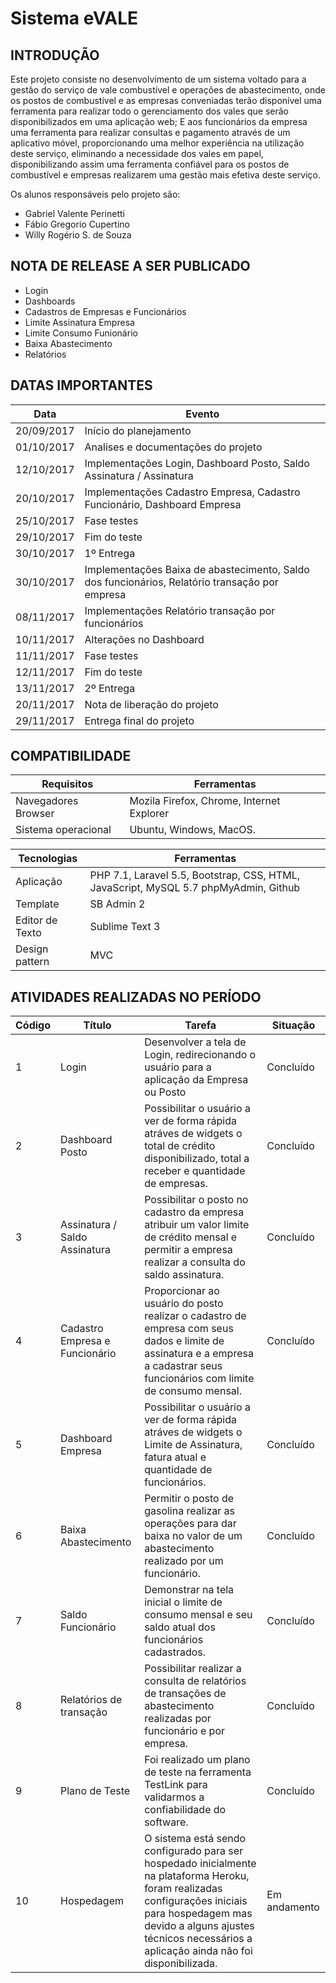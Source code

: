 # Sistema eVALE

## INTRODUÇÃO
Este projeto consiste no desenvolvimento de um sistema voltado para a gestão do serviço de vale combustível e operações de abastecimento, onde os postos de combustível e as empresas conveniadas terão disponível uma ferramenta para realizar todo o gerenciamento dos vales que serão disponibilizados em uma aplicação web; E aos funcionários da empresa uma ferramenta para realizar consultas e pagamento através de um aplicativo móvel, proporcionando uma melhor experiência na utilização deste serviço, eliminando a necessidade dos vales em papel, disponibilizando assim uma ferramenta confiável para os postos de combustível e empresas realizarem uma gestão mais efetiva deste serviço.

Os alunos responsáveis pelo projeto são:
- Gabriel Valente Perinetti
- Fábio Gregorio Cupertino	
- Willy Rogério S. de Souza


## NOTA DE RELEASE A SER PUBLICADO
- Login
- Dashboards
- Cadastros de Empresas e Funcionários
- Limite Assinatura Empresa
- Limite Consumo Funionário
- Baixa Abastecimento
- Relatórios


## DATAS IMPORTANTES

Data |	Evento
--------- | ------
20/09/2017 |	Início do planejamento
01/10/2017 |	Analises e documentações do projeto
12/10/2017 |	Implementações Login, Dashboard Posto, Saldo Assinatura / Assinatura
20/10/2017 |	Implementações Cadastro Empresa, Cadastro Funcionário, Dashboard Empresa
25/10/2017 |	Fase testes
29/10/2017 |	Fim do teste
30/10/2017 |	1º Entrega
30/10/2017 |	Implementações Baixa de abastecimento, Saldo dos funcionários, Relatório transação por empresa
08/11/2017 |	Implementações Relatório transação por funcionários
10/11/2017 |	Alterações no Dashboard 
11/11/2017 |	Fase testes
12/11/2017 |	Fim do teste
13/11/2017 |	2º Entrega
20/11/2017 |	Nota de liberação do projeto
29/11/2017 |	Entrega final do projeto

## COMPATIBILIDADE

Requisitos | Ferramentas
--------- | ------
Navegadores	Browser | 	Mozila Firefox, Chrome, Internet Explorer
Sistema operacional | 	Ubuntu, Windows, MacOS.
	
Tecnologias | Ferramentas
--------- | ------
Aplicação     | PHP 7.1, Laravel 5.5, Bootstrap, CSS, HTML, JavaScript, MySQL 5.7 phpMyAdmin, Github
Template  | SB Admin 2
Editor de Texto  | Sublime Text 3
Design pattern  | MVC

## ATIVIDADES REALIZADAS NO PERÍODO

Código | Título | Tarefa | Situação 
--------- | ------ | -------| -------
1 | Login | Desenvolver a tela de Login, redirecionando o usuário para a aplicação da Empresa ou Posto | Concluído |
2 | Dashboard Posto | Possibilitar o usuário a ver de forma rápida atráves de widgets o total de crédito disponibilizado, total a receber  e quantidade de empresas. | Concluído  
3 | Assinatura / Saldo Assinatura | Possibilitar o posto no cadastro da empresa atribuir um valor limite de crédito mensal e permitir a empresa realizar a consulta do saldo assinatura. | Concluído 
4 | Cadastro Empresa e Funcionário | Proporcionar ao usuário do posto realizar o cadastro de empresa com seus dados e limite de assinatura e a empresa a cadastrar seus funcionários com limite de consumo mensal. | Concluído |
5 | Dashboard Empresa | Possibilitar o usuário a ver de forma rápida atráves de widgets o Limite de Assinatura, fatura atual  e quantidade de funcionários. | Concluído
6 | Baixa Abastecimento | Permitir o posto de gasolina realizar as operações para dar baixa no valor de um abastecimento realizado por um funcionário. |Concluído
7 | Saldo Funcionário | Demonstrar na tela inicial o limite de consumo mensal e seu saldo atual dos funcionários cadastrados. | Concluído
8 | Relatórios de transação | Possibilitar realizar a consulta de relatórios de transações de abastecimento realizadas por funcionário e por empresa. | Concluído
9 | Plano de Teste | Foi realizado um plano de teste na ferramenta TestLink para validarmos a confiabilidade do software. |Concluído
10| Hospedagem | O sistema está sendo configurado para ser hospedado inicialmente na plataforma Heroku, foram realizadas configurações iniciais para hospedagem mas devido a alguns ajustes técnicos necessários a aplicação ainda não foi disponibilizada. |Em andamento

